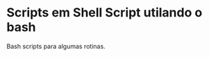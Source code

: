 Scripts em Shell Script utilando o bash
========================================

Bash scripts para algumas rotinas.
